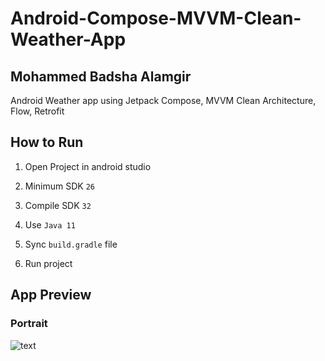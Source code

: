 # Android-Compose-MVVM-Clean-Weather-App

## Mohammed Badsha Alamgir

Android Weather app using Jetpack Compose, MVVM Clean Architecture, Flow, Retrofit

## How to Run

1. Open Project in android studio

2. Minimum SDK `26`
3. Compile SDK `32`
4. Use `Java 11`
5. Sync `build.gradle` file
6. Run project

## App Preview

### Portrait

![text](preview/portrait.gif)
